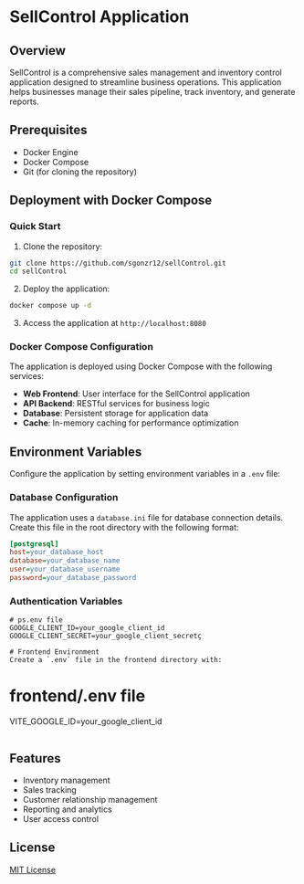 # SellControl Application

## Overview
SellControl is a comprehensive sales management and inventory control application designed to streamline business operations. This application helps businesses manage their sales pipeline, track inventory, and generate reports.

## Prerequisites
- Docker Engine
- Docker Compose
- Git (for cloning the repository)

## Deployment with Docker Compose

### Quick Start
1. Clone the repository:
```bash
git clone https://github.com/sgonzr12/sellControl.git
cd sellControl
```

2. Deploy the application:
```bash
docker compose up -d
```

3. Access the application at `http://localhost:8080`

### Docker Compose Configuration
The application is deployed using Docker Compose with the following services:

- **Web Frontend**: User interface for the SellControl application
- **API Backend**: RESTful services for business logic
- **Database**: Persistent storage for application data
- **Cache**: In-memory caching for performance optimization

## Environment Variables
Configure the application by setting environment variables in a `.env` file:

### Database Configuration
The application uses a `database.ini` file for database connection details. Create this file in the root directory with the following format:

```ini
[postgresql]
host=your_database_host
database=your_database_name
user=your_database_username
password=your_database_password
```

### Authentication Variables

```
# ps.env file
GOOGLE_CLIENT_ID=your_google_client_id
GOOGLE_CLIENT_SECRET=your_google_client_secretç

# Frontend Environment
Create a `.env` file in the frontend directory with:

```
# frontend/.env file
VITE_GOOGLE_ID=your_google_client_id
```
```
## Features
- Inventory management
- Sales tracking
- Customer relationship management
- Reporting and analytics
- User access control

## License
[MIT License](LICENSE)